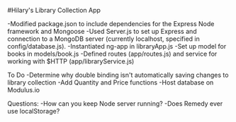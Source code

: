 #Hilary's Library Collection App

-Modified package.json to include dependencies for the Express Node framework and Mongoose
-Used Server.js to set up Express and connection to a MongoDB server (currently localhost, specified in config/database.js).
-Instantiated ng-app in libraryApp.js
-Set up model for books in models/book.js
-Defined routes (app/routes.js) and service for working with $HTTP (app/libraryService.js)


To Do
-Determine why double binding isn't automatically saving changes to library collection
-Add Quantity and Price functions
-Host database on Modulus.io


Questions:
-How can you keep Node server running?
-Does Remedy ever use localStorage?

